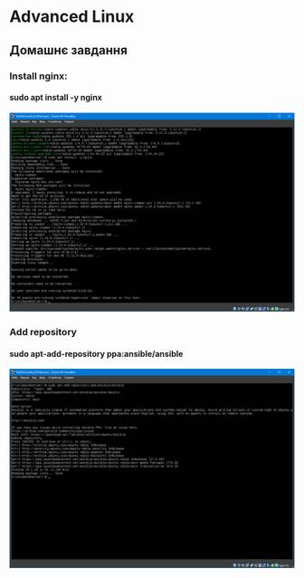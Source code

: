 # Advanced Linux

## Домашнє завдання

### Install nginx:
#### sudo apt install -y nginx
![Pic2](02_nginx_ubuntu.png)

### Add repository
#### sudo apt-add-repository ppa:ansible/ansible
![Pic3](03-add_rep.png)

